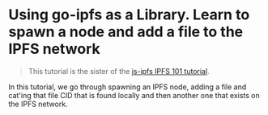 # Using go-ipfs as a Library. Learn to spawn a node and add a file to the IPFS network

> This tutorial is the sister of the [js-ipfs IPFS 101 tutorial](https://github.com/ipfs/js-ipfs/tree/master/examples/ipfs-101).

In this tutorial, we go through spawning an IPFS node, adding a file and cat'ing that file CID that is found locally and then another one that exists on the IPFS network.
